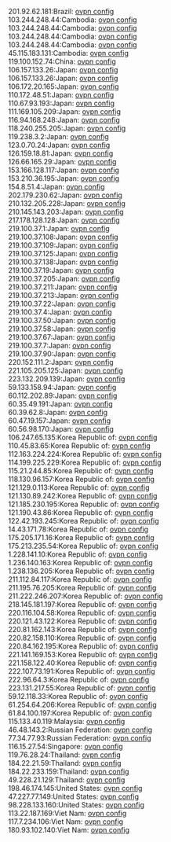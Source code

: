 201.92.62.181:Brazil: [ovpn config](vpn/201_92_62_181.ovpn)  
103.244.248.44:Cambodia: [ovpn config](vpn/103_244_248_44.ovpn)  
103.244.248.44:Cambodia: [ovpn config](vpn/103_244_248_44.ovpn)  
103.244.248.44:Cambodia: [ovpn config](vpn/103_244_248_44.ovpn)  
103.244.248.44:Cambodia: [ovpn config](vpn/103_244_248_44.ovpn)  
45.115.183.131:Cambodia: [ovpn config](vpn/45_115_183_131.ovpn)  
119.100.152.74:China: [ovpn config](vpn/119_100_152_74.ovpn)  
106.157.133.26:Japan: [ovpn config](vpn/106_157_133_26.ovpn)  
106.157.133.26:Japan: [ovpn config](vpn/106_157_133_26.ovpn)  
106.172.20.165:Japan: [ovpn config](vpn/106_172_20_165.ovpn)  
110.172.48.51:Japan: [ovpn config](vpn/110_172_48_51.ovpn)  
110.67.93.193:Japan: [ovpn config](vpn/110_67_93_193.ovpn)  
111.169.105.209:Japan: [ovpn config](vpn/111_169_105_209.ovpn)  
116.94.168.248:Japan: [ovpn config](vpn/116_94_168_248.ovpn)  
118.240.255.205:Japan: [ovpn config](vpn/118_240_255_205.ovpn)  
119.238.3.2:Japan: [ovpn config](vpn/119_238_3_2.ovpn)  
123.0.70.24:Japan: [ovpn config](vpn/123_0_70_24.ovpn)  
126.159.18.81:Japan: [ovpn config](vpn/126_159_18_81.ovpn)  
126.66.165.29:Japan: [ovpn config](vpn/126_66_165_29.ovpn)  
153.166.128.117:Japan: [ovpn config](vpn/153_166_128_117.ovpn)  
153.210.36.195:Japan: [ovpn config](vpn/153_210_36_195.ovpn)  
154.8.51.4:Japan: [ovpn config](vpn/154_8_51_4.ovpn)  
202.179.230.62:Japan: [ovpn config](vpn/202_179_230_62.ovpn)  
210.132.205.228:Japan: [ovpn config](vpn/210_132_205_228.ovpn)  
210.145.143.203:Japan: [ovpn config](vpn/210_145_143_203.ovpn)  
217.178.128.128:Japan: [ovpn config](vpn/217_178_128_128.ovpn)  
219.100.37.1:Japan: [ovpn config](vpn/219_100_37_1.ovpn)  
219.100.37.108:Japan: [ovpn config](vpn/219_100_37_108.ovpn)  
219.100.37.109:Japan: [ovpn config](vpn/219_100_37_109.ovpn)  
219.100.37.125:Japan: [ovpn config](vpn/219_100_37_125.ovpn)  
219.100.37.138:Japan: [ovpn config](vpn/219_100_37_138.ovpn)  
219.100.37.19:Japan: [ovpn config](vpn/219_100_37_19.ovpn)  
219.100.37.205:Japan: [ovpn config](vpn/219_100_37_205.ovpn)  
219.100.37.211:Japan: [ovpn config](vpn/219_100_37_211.ovpn)  
219.100.37.213:Japan: [ovpn config](vpn/219_100_37_213.ovpn)  
219.100.37.22:Japan: [ovpn config](vpn/219_100_37_22.ovpn)  
219.100.37.4:Japan: [ovpn config](vpn/219_100_37_4.ovpn)  
219.100.37.50:Japan: [ovpn config](vpn/219_100_37_50.ovpn)  
219.100.37.58:Japan: [ovpn config](vpn/219_100_37_58.ovpn)  
219.100.37.67:Japan: [ovpn config](vpn/219_100_37_67.ovpn)  
219.100.37.7:Japan: [ovpn config](vpn/219_100_37_7.ovpn)  
219.100.37.90:Japan: [ovpn config](vpn/219_100_37_90.ovpn)  
220.152.111.2:Japan: [ovpn config](vpn/220_152_111_2.ovpn)  
221.105.205.125:Japan: [ovpn config](vpn/221_105_205_125.ovpn)  
223.132.209.139:Japan: [ovpn config](vpn/223_132_209_139.ovpn)  
59.133.158.94:Japan: [ovpn config](vpn/59_133_158_94.ovpn)  
60.112.202.89:Japan: [ovpn config](vpn/60_112_202_89.ovpn)  
60.35.49.191:Japan: [ovpn config](vpn/60_35_49_191.ovpn)  
60.39.62.8:Japan: [ovpn config](vpn/60_39_62_8.ovpn)  
60.47.19.157:Japan: [ovpn config](vpn/60_47_19_157.ovpn)  
60.56.98.170:Japan: [ovpn config](vpn/60_56_98_170.ovpn)  
106.247.65.135:Korea Republic of: [ovpn config](vpn/106_247_65_135.ovpn)  
110.45.83.65:Korea Republic of: [ovpn config](vpn/110_45_83_65.ovpn)  
112.163.224.224:Korea Republic of: [ovpn config](vpn/112_163_224_224.ovpn)  
114.199.225.229:Korea Republic of: [ovpn config](vpn/114_199_225_229.ovpn)  
115.21.244.85:Korea Republic of: [ovpn config](vpn/115_21_244_85.ovpn)  
118.130.96.157:Korea Republic of: [ovpn config](vpn/118_130_96_157.ovpn)  
121.129.0.113:Korea Republic of: [ovpn config](vpn/121_129_0_113.ovpn)  
121.130.89.242:Korea Republic of: [ovpn config](vpn/121_130_89_242.ovpn)  
121.185.230.195:Korea Republic of: [ovpn config](vpn/121_185_230_195.ovpn)  
121.190.43.86:Korea Republic of: [ovpn config](vpn/121_190_43_86.ovpn)  
122.42.193.245:Korea Republic of: [ovpn config](vpn/122_42_193_245.ovpn)  
14.43.171.78:Korea Republic of: [ovpn config](vpn/14_43_171_78.ovpn)  
175.205.171.16:Korea Republic of: [ovpn config](vpn/175_205_171_16.ovpn)  
175.213.235.54:Korea Republic of: [ovpn config](vpn/175_213_235_54.ovpn)  
1.228.141.10:Korea Republic of: [ovpn config](vpn/1_228_141_10.ovpn)  
1.236.140.163:Korea Republic of: [ovpn config](vpn/1_236_140_163.ovpn)  
1.238.136.205:Korea Republic of: [ovpn config](vpn/1_238_136_205.ovpn)  
211.112.84.117:Korea Republic of: [ovpn config](vpn/211_112_84_117.ovpn)  
211.195.76.205:Korea Republic of: [ovpn config](vpn/211_195_76_205.ovpn)  
211.222.246.207:Korea Republic of: [ovpn config](vpn/211_222_246_207.ovpn)  
218.145.181.197:Korea Republic of: [ovpn config](vpn/218_145_181_197.ovpn)  
220.116.104.58:Korea Republic of: [ovpn config](vpn/220_116_104_58.ovpn)  
220.121.43.122:Korea Republic of: [ovpn config](vpn/220_121_43_122.ovpn)  
220.81.162.143:Korea Republic of: [ovpn config](vpn/220_81_162_143.ovpn)  
220.82.158.110:Korea Republic of: [ovpn config](vpn/220_82_158_110.ovpn)  
220.84.162.195:Korea Republic of: [ovpn config](vpn/220_84_162_195.ovpn)  
221.141.169.153:Korea Republic of: [ovpn config](vpn/221_141_169_153.ovpn)  
221.158.122.40:Korea Republic of: [ovpn config](vpn/221_158_122_40.ovpn)  
222.107.73.191:Korea Republic of: [ovpn config](vpn/222_107_73_191.ovpn)  
222.96.64.3:Korea Republic of: [ovpn config](vpn/222_96_64_3.ovpn)  
223.131.217.55:Korea Republic of: [ovpn config](vpn/223_131_217_55.ovpn)  
59.12.118.33:Korea Republic of: [ovpn config](vpn/59_12_118_33.ovpn)  
61.254.64.206:Korea Republic of: [ovpn config](vpn/61_254_64_206.ovpn)  
61.84.100.197:Korea Republic of: [ovpn config](vpn/61_84_100_197.ovpn)  
115.133.40.119:Malaysia: [ovpn config](vpn/115_133_40_119.ovpn)  
46.48.143.2:Russian Federation: [ovpn config](vpn/46_48_143_2.ovpn)  
77.34.77.93:Russian Federation: [ovpn config](vpn/77_34_77_93.ovpn)  
116.15.27.54:Singapore: [ovpn config](vpn/116_15_27_54.ovpn)  
119.76.28.24:Thailand: [ovpn config](vpn/119_76_28_24.ovpn)  
184.22.21.59:Thailand: [ovpn config](vpn/184_22_21_59.ovpn)  
184.22.233.159:Thailand: [ovpn config](vpn/184_22_233_159.ovpn)  
49.228.21.129:Thailand: [ovpn config](vpn/49_228_21_129.ovpn)  
198.46.174.145:United States: [ovpn config](vpn/198_46_174_145.ovpn)  
47.227.77.149:United States: [ovpn config](vpn/47_227_77_149.ovpn)  
98.228.133.160:United States: [ovpn config](vpn/98_228_133_160.ovpn)  
113.22.187.169:Viet Nam: [ovpn config](vpn/113_22_187_169.ovpn)  
117.7.234.106:Viet Nam: [ovpn config](vpn/117_7_234_106.ovpn)  
180.93.102.140:Viet Nam: [ovpn config](vpn/180_93_102_140.ovpn)  
